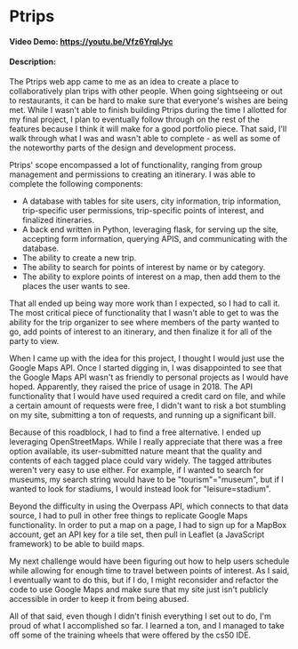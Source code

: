 # Ptrips
#### Video Demo:  https://youtu.be/Vfz6YrqlJyc
#### Description:
The Ptrips web app came to me as an idea to create a place to collaboratively plan trips with other people. When going sightseeing or out to restaurants, it can be hard to make sure that everyone's wishes are being met. While I wasn't able to finish building Ptrips during the time I allotted for my final project, I plan to eventually follow through on the rest of the features because I think it will make for a good portfolio piece. That said, I'll walk through what I was and wasn't able to complete - as well as some of the noteworthy parts of the design and development process.

Ptrips' scope encompassed a lot of functionality, ranging from group management and permissions to creating an itinerary. I was able to complete the following components:
* A database with tables for site users, city information, trip information, trip-specific user permissions, trip-specific points of interest, and finalized itineraries.
* A back end written in Python, leveraging flask, for serving up the site, accepting form information, querying APIS, and communicating with the database.
* The ability to create a new trip.
* The ability to search for points of interest by name or by category.
* The ability to explore points of interest on a map, then add them to the places the user wants to see.

That all ended up being way more work than I expected, so I had to call it. The most critical piece of functionality that I wasn't able to get to was the ability for the trip organizer to see where members of the party wanted to go, add points of interest to an itinerary, and then finalize it for all of the party to view.

When I came up with the idea for this project, I thought I would just use the Google Maps API. Once I started digging in, I was disappointed to see that the Google Maps API wasn't as friendly to personal projects as I would have hoped. Apparently, they raised the price of usage in 2018. The API functionality that I would have used required a credit card on file, and while a certain amount of requests were free, I didn't want to risk a bot stumbling on my site, submitting a ton of requests, and running up a significant bill.

Because of this roadblock, I had to find a free alternative. I ended up leveraging OpenStreetMaps. While I really appreciate that there was a free option available, its user-submitted nature meant that the quality and contents of each tagged place could vary widely. The tagged attributes weren't very easy to use either. For example, if I wanted to search for museums, my search string would have to be "tourism"="museum", but if I wanted to look for stadiums, I would instead look for "leisure=stadium".

Beyond the difficulty in using the Overpass API, which connects to that data source, I had to pull in other free things to replicate Google Maps functionality. In order to put a map on a page, I had to sign up for a MapBox account, get an API key for a tile set, then pull in Leaflet (a JavaScript framework) to be able to build maps.

My next challenge would have been figuring out how to help users schedule while allowing for enough time to travel between points of interest. As I said, I eventually want to do this, but if I do, I might reconsider and refactor the code to use Google Maps and make sure that my site just isn't publicly accessible in order to keep it from being abused.

All of that said, even though I didn't finish everything I set out to do, I'm proud of what I accomplished so far. I learned a ton, and I managed to take off some of the training wheels that were offered by the cs50 IDE.